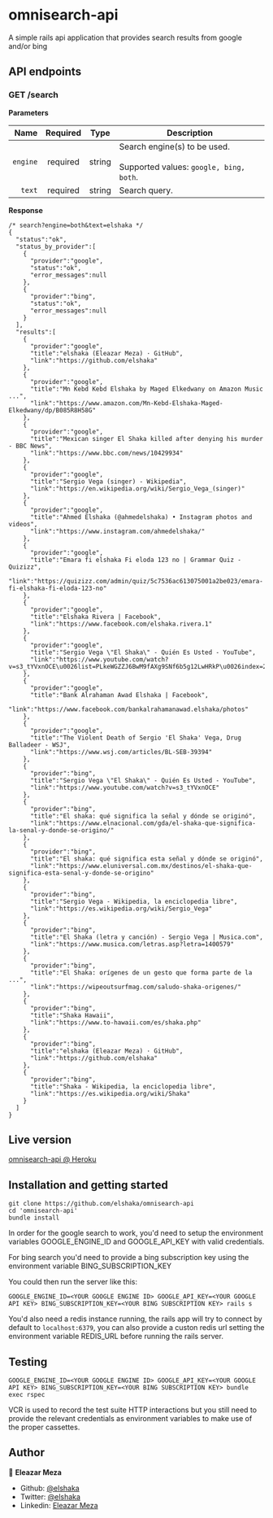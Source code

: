 # omnisearch-api

A simple rails api application that provides search results from google and/or bing

## API endpoints

### GET /search

**Parameters**

|          Name | Required |  Type   | Description                                                                                                                                                           |
| -------------:|:--------:|:-------:| --------------------------------------------------------------------------------------------------------------------------------------------------------------------- |
|     `engine` | required | string  | Search engine(s) to be used. <br/><br/> Supported values: `google, bing, both`.                                                                     |
|     `text` | required | string  | Search query.                                                                     |

**Response**
```
/* search?engine=both&text=elshaka */
{
  "status":"ok",
  "status_by_provider":[
    {
      "provider":"google",
      "status":"ok",
      "error_messages":null
    },
    {
      "provider":"bing",
      "status":"ok",
      "error_messages":null
    }
  ],
  "results":[
    {
      "provider":"google",
      "title":"elshaka (Eleazar Meza) · GitHub",
      "link":"https://github.com/elshaka"
    },
    {
      "provider":"google",
      "title":"Mn Kebd Kebd Elshaka by Maged Elkedwany on Amazon Music ...",
      "link":"https://www.amazon.com/Mn-Kebd-Elshaka-Maged-Elkedwany/dp/B085R8H58G"
    },
    {
      "provider":"google",
      "title":"Mexican singer El Shaka killed after denying his murder - BBC News",
      "link":"https://www.bbc.com/news/10429934"
    },
    {
      "provider":"google",
      "title":"Sergio Vega (singer) - Wikipedia",
      "link":"https://en.wikipedia.org/wiki/Sergio_Vega_(singer)"
    },
    {
      "provider":"google",
      "title":"Ahmed Elshaka (@ahmedelshaka) • Instagram photos and videos",
      "link":"https://www.instagram.com/ahmedelshaka/"
    },
    {
      "provider":"google",
      "title":"Emara fi elshaka Fi eloda 123 no | Grammar Quiz - Quizizz",
      "link":"https://quizizz.com/admin/quiz/5c7536ac613075001a2be023/emara-fi-elshaka-fi-eloda-123-no"
    },
    {
      "provider":"google",
      "title":"Elshaka Rivera | Facebook",
      "link":"https://www.facebook.com/elshaka.rivera.1"
    },
    {
      "provider":"google",
      "title":"Sergio Vega \"El Shaka\" - Quién Es Usted - YouTube",
      "link":"https://www.youtube.com/watch?v=s3_tYVxnOCE\u0026list=PLkeWGZZJ6BwM9fAXg9SNf6b5g12LwHRkP\u0026index=223"
    },
    {
      "provider":"google",
      "title":"Bank Alrahaman Awad Elshaka | Facebook",
      "link":"https://www.facebook.com/bankalrahamanawad.elshaka/photos"
    },
    {
      "provider":"google",
      "title":"The Violent Death of Sergio 'El Shaka' Vega, Drug Balladeer - WSJ",
      "link":"https://www.wsj.com/articles/BL-SEB-39394"
    },
    {
      "provider":"bing",
      "title":"Sergio Vega \"El Shaka\" - Quién Es Usted - YouTube",
      "link":"https://www.youtube.com/watch?v=s3_tYVxnOCE"
    },
    {
      "provider":"bing",
      "title":"El shaka: qué significa la señal y dónde se originó",
      "link":"https://www.elnacional.com/gda/el-shaka-que-significa-la-senal-y-donde-se-origino/"
    },
    {
      "provider":"bing",
      "title":"El shaka: qué significa esta señal y dónde se originó",
      "link":"https://www.eluniversal.com.mx/destinos/el-shaka-que-significa-esta-senal-y-donde-se-origino"
    },
    {
      "provider":"bing",
      "title":"Sergio Vega - Wikipedia, la enciclopedia libre",
      "link":"https://es.wikipedia.org/wiki/Sergio_Vega"
    },
    {
      "provider":"bing",
      "title":"El Shaka (letra y canción) - Sergio Vega | Musica.com",
      "link":"https://www.musica.com/letras.asp?letra=1400579"
    },
    {
      "provider":"bing",
      "title":"El Shaka: orígenes de un gesto que forma parte de la ...",
      "link":"https://wipeoutsurfmag.com/saludo-shaka-origenes/"
    },
    {
      "provider":"bing",
      "title":"Shaka Hawaii",
      "link":"https://www.to-hawaii.com/es/shaka.php"
    },
    {
      "provider":"bing",
      "title":"elshaka (Eleazar Meza) · GitHub",
      "link":"https://github.com/elshaka"
    },
    {
      "provider":"bing",
      "title":"Shaka - Wikipedia, la enciclopedia libre",
      "link":"https://es.wikipedia.org/wiki/Shaka"
    }
  ]
}
```

## Live version

[omnisearch-api @ Heroku](https://omnisearch-elshaka.herokuapp.com/search?engine=google&text=test%20query)

## Installation and getting started

```
git clone https://github.com/elshaka/omnisearch-api
cd 'omnisearch-api'
bundle install
```

In order for the google search to work, you'd need to setup the environment variables GOOGLE_ENGINE_ID and GOOGLE_API_KEY with valid credentials.

For bing search you'd need to provide a bing subscription key using the environment variable BING_SUBSCRIPTION_KEY

You could then run the server like this:

```
GOOGLE_ENGINE_ID=<YOUR GOOGLE ENGINE ID> GOOGLE_API_KEY=<YOUR GOOGLE API KEY> BING_SUBSCRIPTION_KEY=<YOUR BING SUBSCRIPTION KEY> rails s
```

You'd also need a redis instance running, the rails app will try to connect by default to ```localhost:6379```, you can also provide a custon redis url setting the environment variable REDIS_URL before running the rails server.

## Testing

```
GOOGLE_ENGINE_ID=<YOUR GOOGLE ENGINE ID> GOOGLE_API_KEY=<YOUR GOOGLE API KEY> BING_SUBSCRIPTION_KEY=<YOUR BING SUBSCRIPTION KEY> bundle exec rspec
```

VCR is used to record the test suite HTTP interactions but you still need to provide the relevant credentials as environment variables to make use of the proper cassettes.

## Author

👤 **Eleazar Meza**

- Github: [@elshaka](https://github.com/elshaka)
- Twitter: [@elshaka](https://twitter.com/elshaka)
- Linkedin: [Eleazar Meza](https://www.linkedin.com/in/elshaka/)
